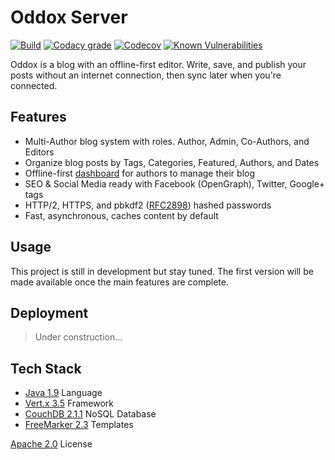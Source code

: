 # Oddox Server

[![Build](https://img.shields.io/travis/oddoxorg/oddox.svg)](https://travis-ci.org/oddoxorg/oddox)
[![Codacy grade](https://img.shields.io/codacy/grade/ae13ca0369824fda9b4d32d43398495c.svg)](https://www.codacy.com/app/amdelamar/oddox)
[![Codecov](https://img.shields.io/codecov/c/github/oddoxorg/oddox.svg)](https://codecov.io/gh/oddoxorg/oddox)
[![Known Vulnerabilities](https://snyk.io/test/github/oddoxorg/oddox/badge.svg)](https://snyk.io/test/github/oddoxorg/oddox)

Oddox is a blog with an offline-first editor. Write, save, and publish your posts without an internet connection, then sync later when you're connected.

## Features

 * Multi-Author blog system with roles. Author, Admin, Co-Authors, and Editors
 * Organize blog posts by Tags, Categories, Featured, Authors, and Dates
 * Offline-first [dashboard](https://github.com/oddoxorg/dashboard/) for authors to manage their blog
 * SEO & Social Media ready with Facebook (OpenGraph), Twitter, Google+ tags
 * HTTP/2, HTTPS, and pbkdf2 ([RFC2898](https://www.ietf.org/rfc/rfc2898.txt)) hashed passwords
 * Fast, asynchronous, caches content by default

## Usage

This project is still in development but stay tuned. The first version will be made available once the main features are complete.

## Deployment

> Under construction...

<!--
### One-Click Deploy
[![Bluemix](https://bluemix.net/deploy/button.png)](https://bluemix.net/deploy?repository=https://github.com/oddoxorg/oddox)
[![Heroku](https://www.herokucdn.com/deploy/button.png)](https://heroku.com/deploy?template=https://github.com/oddoxorg/oddox)
[![Azure](https://azuredeploy.net/deploybutton.png)](https://azuredeploy.net/?repository=https://github.com/oddoxorg/oddox)
[![Docker Cloud](https://files.cloud.docker.com/images/deploy-to-dockercloud.svg)](https://cloud.docker.com/stack/deploy/?repo=https://github.com/oddoxorg/oddox)

### Docker Deploy

 1. Pull [CouchDB 2.1.1](https://hub.docker.com/r/oddoxorg/couchdb/)
    ```
    docker pull oddoxorg/couchdb:2.1.1
    ```
 1. Pull [Oddox 1.0](https://hub.docker.com/r/oddoxorg/oddox/)
    ```
    docker pull oddoxorg/oddox:1.0.0
    ```
 1. Run CouchDB container
    ```
    docker run -d -e COUCHDB_USER=oddox -e COUCHDB_PASSWORD=<STRONG-PW> -p 6984:6984 oddoxorg/couchdb:2.1.1
    ```
     - Set your password for `<STRONG-PW>`. Write it down. Never share it!
     - Get the `<CONTAINER-IP>` for the next step.
 1. Run Oddox container
    ```
    docker run -e DB_URL=https://<CONTAINER-IP>:6984/ -e DB_USER=oddox -e DB_PASS=<STRONG-PW> -p 8080:8080 -p 8443:8443  oddoxorg/oddox:1.0.0
    ```
     - Enter the `<CONTAINER-IP>` and `<STRONG-PW>` from your CouchDB container.
 1. Visit `https://<container-ip>:8443/`

  docker pull oddoxorg/couchdb:2.1.1
  docker pull oddoxorg/oddox:1.0.0
  docker build -f deploy/docker/1.0.0/Dockerfile --no-cache --rm -t oddoxorg/oddox:1.0.0 -t oddoxorg/oddox .
  docker run -e DB_URL=https://<container-ip>:6984/ -e DB_USER=admin -e DB_PASS=admin -p 8080:8080 -p 8443:8443 oddoxorg/oddox
  docker push oddoxorg/oddox
  docker push oddoxorg/oddox:1.0.0

### Cloud Foundry Deploy

### Manually Deploy

 1. Install [CouchDB 2.1.1](https://couchdb.apache.org/) or signup for a CouchDB service, like [Cloudant](https://cloudant.com/).
     - Save the credentials for later.
     - Recommended to use https if possible.
 1. Clone repo:
    ```
    git clone https://github.com/oddoxorg/oddox
    cd oddox
    ```
 1. For Production, paste the CouchDB credentials in `src/main/resources/db.properties` file. Otherwise for test/dev, you don't need to edit the credentials, unless you want to. Oddox will auto create a default "admin" with password "admin", and disable admin party for you.
 1. Build app:
    ```
    ./gradlew clean build
    ```
    WAR file should be created here: `/build/libs/oddox-1.0.0.war` (if no errors).
 1. Install [Tomcat 9.0](https://tomcat.apache.org/)
     - Copy `deploy/tomcat/server.xml` into `<tomcat-dir>/conf/`.
     - Copy WAR file into `<tomcat-dir>/webapps/`
 1. Visit `https://localhost:8443/` (Devs: Double-check server.xml that context root is `/` and not `/oddox`).

-->

## Tech Stack

 *  [Java 1.9](https://www.java.com/) Language
 *  [Vert.x 3.5](https://vertx.io/) Framework
 *  [CouchDB 2.1.1](https://couchdb.apache.org/) NoSQL Database
 *  [FreeMarker 2.3](https://freemarker.apache.org/) Templates

[Apache 2.0](https://github.com/oddoxorg/oddox/blob/master/LICENSE) License
